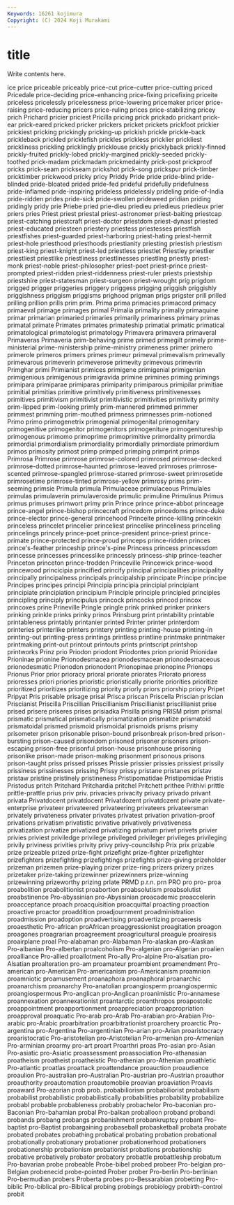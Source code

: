 ```yaml
---
Keywords: 16261 kojimura
Copyright: (C) 2024 Koji Murakami
---
```


# title

Write contents here.



ice price priceable priceably price-cut price-cutter price-cutting
priced Pricedale price-deciding price-enhancing price-fixing pricefixing priceite priceless pricelessly pricelessness
price-lowering pricemaker pricer price-raising price-reducing pricers price-ruling prices price-stabilizing pricey
prich Prichard pricier priciest Pricilla pricing prick prickado prickant prick-ear
prick-eared pricked pricker prickers pricket prickets prickfoot prickier prickiest pricking
prickingly pricking-up prickish prickle prickle-back prickleback prickled pricklefish prickles prickless
pricklier prickliest prickliness prickling pricklingly pricklouse prickly pricklyback prickly-finned prickly-fruited
prickly-lobed prickly-margined prickly-seeded prickly-toothed prick-madam prickmadam prickmedainty prick-post prickproof pricks
prick-seam prickseam prickshot prick-song prickspur prick-timber pricktimber prickwood pricky pricy
Priddy Pride pride pride-blind pride-blinded pride-bloated prided pride-fed prideful pridefully
pridefulness pride-inflamed pride-inspiring prideless pridelessly prideling pride-of-India pride-ridden prides pride-sick
pride-swollen prideweed pridian priding pridingly pridy prie Priebe pried prie-dieu
priedieu priedieus priedieux prier priers pries Priest priest priestal priest-astronomer
priest-baiting priestcap priest-catching priestcraft priest-doctor priestdom priest-dynast priested priest-educated priesteen
priestery priestess priestesses priestfish priestfishes priest-guarded priest-harboring priest-hating priest-hermit priest-hole
priesthood priesthoods priestianity priesting priestish priestism priest-king priest-knight priest-led priestless
priestlet Priestley priestlier priestliest priestlike priestliness priestlinesses priestling priestly priest-monk
priest-noble priest-philosopher priest-poet priest-prince priest-prompted priest-ridden priest-riddenness priest-ruler priests priestship
priestshire priest-statesman priest-surgeon priest-wrought prig prigdom prigged prigger priggeries priggery
priggess prigging priggish priggishly priggishness priggism priggisms prighood prigman prigs
prigster prill prilled prilling prillion prills prim prim. Prima prima
primacies primacord primacy primaeval primage primages primal Primalia primality primally
primaquine primar primarian primaried primaries primarily primariness primary primas primatal
primate Primates primates primateship primatial primatic primatical primatological primatologist primatology
Primavera primavera primaveral Primaveras Primaveria prim-behaving prime primed primegilt primely
prime-ministerial prime-ministership prime-ministry primeness primer primero primerole primeros primers primes
primeur primeval primevalism primevally primevarous primeverin primeverose primevity primevous primevrin
Primghar primi Primianist primices primigene primigenial primigenian primigenious primigenous primigravida
primine primines priming primings primipara primiparae primiparas primiparity primiparous primipilar
primitiae primitial primitias primitive primitively primitiveness primitivenesses primitives primitivism primitivist
primitivistic primitivities primitivity primity prim-lipped prim-looking primly prim-mannered primmed primmer
primmest primming prim-mouthed primness primnesses prim-notioned Primo primo primogenetrix primogenial
primogenital primogenitary primogenitive primogenitor primogenitors primogeniture primogenitureship primogenous primomo primoprime
primoprimitive primordality primordia primordial primordialism primordiality primordially primordiate primordium primos
primosity primost primp primped primping primprint primps Primrosa Primrose primrose
primrose-colored primrosed primrose-decked primrose-dotted primrose-haunted primrose-leaved primroses primrose-scented primrose-spangled primrose-starred
primrose-sweet primrosetide primrosetime primrose-tinted primrose-yellow primrosy prims prim-seeming primsie Primula
primula Primulaceae primulaceous Primulales primulas primulaverin primulaveroside primulic primuline Primulinus
Primus primus primuses primwort primy prin Prince prince prince-abbot princeage
prince-angel prince-bishop princecraft princedom princedoms prince-duke prince-elector prince-general princehood Princeite
prince-killing princekin princeless princelet princelier princeliest princelike princeliness princeling princelings
princely prince-poet prince-president prince-priest prince-primate prince-protected prince-proud princeps prince-ridden princes
prince's-feather princeship prince's-pine Princess princess princessdom princesse princesses princesslike princessly
princess-ship prince-teacher Princeton princeton prince-trodden Princeville Princewick prince-wood princewood princicipia
princified princify principal principalities principality principally principalness principals principalship principate
Principe principe Principes principes principi Principia principia principial principiant principiate
principiation principium Principle principle principled principles principling principly principulus princock
princocks princod princox princoxes prine Prineville Pringle pringle prink prinked
prinker prinkers prinking prinkle prinks prinky prinos Prinsburg print printability
printable printableness printably printanier printed Printer printer printerdom printeries printerlike
printers printery printing printing-house printing-in printing-out printing-press printings printless printline
printmake printmaker printmaking print-out printout printouts prints printscript printshop printworks
Prinz prio Priodon priodont Priodontes prion prionid Prionidae Prioninae prionine
Prionodesmacea prionodesmacean prionodesmaceous prionodesmatic Prionodon prionodont Prionopinae prionopine Prionops Prionus
Prior prior prioracy prioral priorate priorates Priorato prioress prioresses priori
priories prioristic prioristically priorite priorities prioritize prioritized prioritizes prioritizing priority
priorly priors priorship priory Pripet Pripyat Pris prisable prisage prisal
Prisca priscan Priscella Priscian priscian Priscianist Priscilla Priscillian Priscillianism Priscillianist
priscillianist prise prised prisere priseres prises prisiadka Prisilla prising PRISM
prism prismal prismatic prismatical prismatically prismatization prismatize prismatoid prismatoidal prismed
prismoid prismoidal prismoids prisms prismy prisometer prison prisonable prison-bound prisonbreak
prison-bred prison-bursting prison-caused prisondom prisoned prisoner prisoners prison-escaping prison-free prisonful
prison-house prisonhouse prisoning prisonlike prison-made prison-making prisonment prisonous prisons prison-taught
priss prissed prisses Prissie prissier prissies prissiest prissily prissiness prissinesses
prissing Prissy prissy pristane pristanes pristav pristaw pristine pristinely pristineness
Pristipomatidae Pristipomidae Pristis Pristodus pritch Pritchard Pritchardia pritchel Pritchett prithee
Prithivi prittle prittle-prattle prius priv priv. privacies privacity privacy privado
privant privata Privatdocent privatdocent Privatdozent privatdozent private private-enterprise privateer privateered
privateering privateers privateersman privately privateness privater privates privatest privation privation-proof
privations privatism privatistic privative privatively privativeness privatization privatize privatized privatizing
privatum privet privets privier privies priviest priviledge privilege privileged privileger
privileges privileging privily priviness privities privity privy privy-councilship Prix prix
prizable prize prizeable prized prize-fight prizefight prize-fighter prizefighter prizefighters prizefighting
prizefightings prizefights prize-giving prizeholder prizeman prizemen prize-playing prizer prize-ring prizers
prizery prizes prizetaker prize-taking prizewinner prizewinners prize-winning prizewinning prizeworthy prizing
prlate PRMD p.r.n. prn PRO pro pro- proa proabolition proabolitionist
proabortion proabsolutism proabsolutist proabstinence Pro-abyssinian pro-Abyssinian proacademic proaccelerin proacceptance proach
proacquisition proacquittal proacting proaction proactive proactor proaddition proadjournment proadministration proadmission
proadoption proadvertising proadvertizing proaeresis proaesthetic Pro-african proAfrican proaggressionist proagitation proagon
proagones proagrarian proagreement proagricultural proagule proairesis proairplane proal Pro-alabaman pro-Alabaman
Pro-alaskan pro-Alaskan Pro-albanian Pro-albertan proalcoholism Pro-algerian pro-Algerian proalien proalliance Pro-allied
proallotment Pro-ally Pro-alpine Pro-alsatian pro-Alsatian proalteration pro-am proamateur proambient proamendment
Pro-american pro-American Pro-americanism pro-Americanism proamnion proamniotic proamusement proanaphora proanaphoral proanarchic
proanarchism proanarchy Pro-anatolian proangiosperm proangiospermic proangiospermous Pro-anglican pro-Anglican proanimistic Pro-annamese
proannexation proannexationist proantarctic proanthropos proapostolic proappointment proapportionment proappreciation proappropriation proapproval
proaquatic Pro-arab pro-Arab Pro-arabian pro-Arabian Pro-arabic pro-Arabic proarbitration proarbitrationist proarchery
proarctic Pro-argentina pro-Argentina Pro-argentinian Pro-arian pro-Arian proaristocracy proaristocratic Pro-aristotelian pro-Aristotelian
Pro-armenian pro-Armenian Pro-arminian proarmy pro-art proart Proarthri proas Pro-asian pro-Asian
Pro-asiatic pro-Asiatic proassessment proassociation Pro-athanasian proatheism proatheist proatheistic Pro-athenian pro-Athenian
proathletic Pro-atlantic proatlas proattack proattendance proauction proaudience proaulion Pro-australian pro-Australian
Pro-austrian pro-Austrian proauthor proauthority proautomation proautomobile proavian proaviation Proavis proaward
Pro-azorian prob prob. probabiliorism probabiliorist probabilism probabilist probabilistic probabilistically probabilities
probability probabilize probabl probable probableness probably probachelor Pro-baconian pro-Baconian Pro-bahamian
probal Pro-balkan proballoon proband probandi probands probang probangs probanishment probankruptcy
probant Pro-baptist pro-Baptist probargaining probaseball probasketball probata probate probated probates
probathing probatical probating probation probational probationally probationary probationer probationerhood probationers
probationership probationism probationist probations probationship probative probatively probator probatory probattle
probattleship probatum Pro-bavarian probe probeable Probe-bibel probed probeer Pro-belgian pro-Belgian
probenecid probe-pointed Prober prober Pro-berlin Pro-berlinian Pro-bermudian probers Proberta probes
pro-Bessarabian probetting Pro-biblic Pro-biblical pro-Biblical probing probings probiology probirth-control probit
